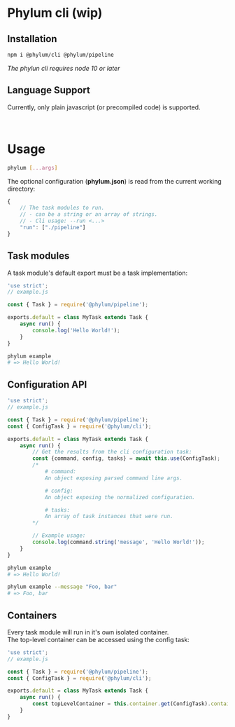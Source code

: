 # Phylum cli (wip)

## Installation
```bash
npm i @phylum/cli @phylum/pipeline
```
*The phylun cli requires node 10 or later*

## Language Support
Currently, only plain javascript (or precompiled code) is supported.

<br>



# Usage
```bash
phylum [...args]
```
The optional configuration (**phylum.json**) is read from the current working directory:
```js
{
	// The task modules to run.
	// - can be a string or an array of strings.
	// - Cli usage: --run <...>
	"run": ["./pipeline"]
}
```

## Task modules
A task module's default export must be a task implementation:
```js
'use strict';
// example.js

const { Task } = require('@phylum/pipeline');

exports.default = class MyTask extends Task {
	async run() {
		console.log('Hello World!');
	}
}
```
```bash
phylum example
# => Hello World!
```

## Configuration API
```js
'use strict';
// example.js

const { Task } = require('@phylum/pipeline');
const { ConfigTask } = require('@phylum/cli');

exports.default = class MyTask extends Task {
	async run() {
		// Get the results from the cli configuration task:
		const {command, config, tasks} = await this.use(ConfigTask);
		/*
			# command:
			An object exposing parsed command line args.

			# config:
			An object exposing the normalized configuration.

			# tasks:
			An array of task instances that were run.
		*/

		// Example usage:
		console.log(command.string('message', 'Hello World!'));
	}
}
```
```bash
phylum example
# => Hello World!

phylum example --message "Foo, bar"
# => Foo, bar
```

## Containers
Every task module will run in it's own isolated container.<br>
The top-level container can be accessed using the config task:
```ts
'use strict';
// example.js

const { Task } = require('@phylum/pipeline');
const { ConfigTask } = require('@phylum/cli');

exports.default = class MyTask extends Task {
	async run() {
		const topLevelContainer = this.container.get(ConfigTask).container;
	}
}
```

